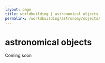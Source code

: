 ```yaml
---
layout: page
title: worldbuilding | astronomical objects
permalink: /worldbuilding/astronomy/objects/
---
```


# astronomical objects

Coming soon
